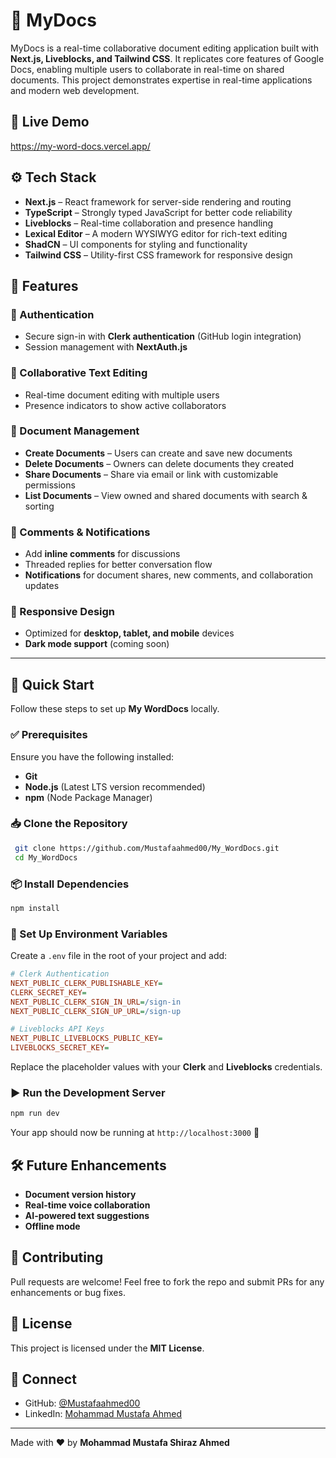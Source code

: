 # 📄 MyDocs

MyDocs is a real-time collaborative document editing application built with **Next.js, Liveblocks, and Tailwind CSS**. It replicates core features of Google Docs, enabling multiple users to collaborate in real-time on shared documents. This project demonstrates expertise in real-time applications and modern web development.

## 🚀 Live Demo
https://my-word-docs.vercel.app/

## ⚙️ Tech Stack
- **Next.js** – React framework for server-side rendering and routing
- **TypeScript** – Strongly typed JavaScript for better code reliability
- **Liveblocks** – Real-time collaboration and presence handling
- **Lexical Editor** – A modern WYSIWYG editor for rich-text editing
- **ShadCN** – UI components for styling and functionality
- **Tailwind CSS** – Utility-first CSS framework for responsive design

## 🔋 Features

### 🔑 Authentication
- Secure sign-in with **Clerk authentication** (GitHub login integration)
- Session management with **NextAuth.js**

### 📝 Collaborative Text Editing
- Real-time document editing with multiple users
- Presence indicators to show active collaborators

### 📂 Document Management
- **Create Documents** – Users can create and save new documents
- **Delete Documents** – Owners can delete documents they created
- **Share Documents** – Share via email or link with customizable permissions
- **List Documents** – View owned and shared documents with search & sorting

### 💬 Comments & Notifications
- Add **inline comments** for discussions
- Threaded replies for better conversation flow
- **Notifications** for document shares, new comments, and collaboration updates

### 📱 Responsive Design
- Optimized for **desktop, tablet, and mobile** devices
- **Dark mode support** (coming soon)

---

## 🤸 Quick Start
Follow these steps to set up **My WordDocs** locally.

### ✅ Prerequisites
Ensure you have the following installed:
- **Git**
- **Node.js** (Latest LTS version recommended)
- **npm** (Node Package Manager)

### 📥 Clone the Repository
```sh
 git clone https://github.com/Mustafaahmed00/My_WordDocs.git
 cd My_WordDocs
```

### 📦 Install Dependencies
```sh
npm install
```

### 🔑 Set Up Environment Variables
Create a `.env` file in the root of your project and add:
```ini
# Clerk Authentication
NEXT_PUBLIC_CLERK_PUBLISHABLE_KEY=
CLERK_SECRET_KEY=
NEXT_PUBLIC_CLERK_SIGN_IN_URL=/sign-in
NEXT_PUBLIC_CLERK_SIGN_UP_URL=/sign-up

# Liveblocks API Keys
NEXT_PUBLIC_LIVEBLOCKS_PUBLIC_KEY=
LIVEBLOCKS_SECRET_KEY=
```
Replace the placeholder values with your **Clerk** and **Liveblocks** credentials.

### ▶️ Run the Development Server
```sh
npm run dev
```
Your app should now be running at `http://localhost:3000` 🎉

## 🛠️ Future Enhancements
- **Document version history**
- **Real-time voice collaboration**
- **AI-powered text suggestions**
- **Offline mode**

## 🤝 Contributing
Pull requests are welcome! Feel free to fork the repo and submit PRs for any enhancements or bug fixes.

## 📜 License
This project is licensed under the **MIT License**.

## 🔗 Connect
- GitHub: [@Mustafaahmed00](https://github.com/Mustafaahmed00)
- LinkedIn: [Mohammad Mustafa Ahmed](https://www.linkedin.com/in/mustafa-ahmed002/)

---
Made with ❤️ by **Mohammad Mustafa Shiraz Ahmed**

